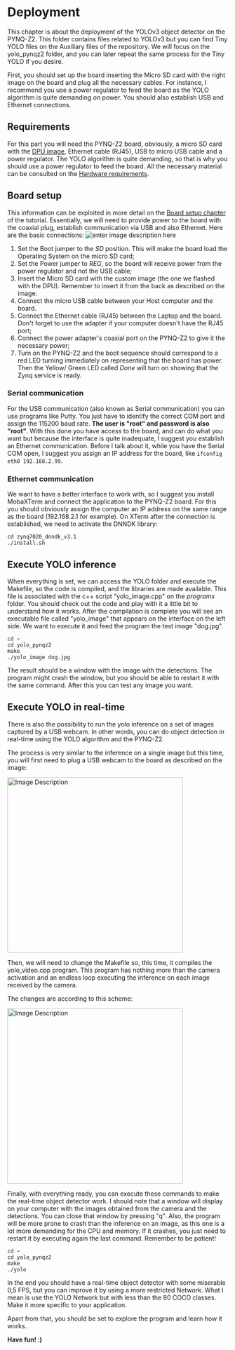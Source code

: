 # Deployment
This chapter is about the deployment of the YOLOv3 object detector on the PYNQ-Z2. This folder contains files related to YOLOv3 but you can find Tiny YOLO files on the Auxiliary files of the repository. We will focus on the yolo_pynqz2 folder, and you can later repeat the same process for the Tiny YOLO if you desire. 

First, you should set up the board inserting the Micro SD card with the right image on the board and plug all the necessary cables. For instance, I recommend you use a power regulator to feed the board as the YOLO algorithm is quite demanding on power. You should also establish USB and Ethernet connections.

## Requirements
For this part you will need the PYNQ-Z2 board, obviously, a micro SD card with the [DPU image](https://drive.google.com/file/d/1ETyM51KSWX_h1DVq9ptHPIux89oTrNPy/view?usp=drive_link), Ethernet cable (RJ45), USB to micro USB cable and a power regulator. The YOLO algorithm is quite demanding, so that is why you should use a power regulator to feed the board.
All the necessary material can be consulted on the [Hardware requirements](https://andre-araujo.gitbook.io/yolo-on-pynq-z2/requirements#hardware).
## Board setup
This information can be exploited in more detail on the [Board setup chapter](https://andre-araujo.gitbook.io/yolo-on-pynq-z2/deployment-on-pynq-z2/board-setup) of the tutorial. Essentially, we will need to provide power to the board with the coaxial plug, establish communication via USB and also Ethernet. 
Here are the basic connections:
![enter image description here](https://github.com/andre1araujo/YOLO-on-PYNQ-Z2/blob/main/images/Demo_image_9.png?raw=true)

 1. Set the Boot jumper to the _SD_ position. This will make the board load the Operating System on the micro SD card;
 2. Set the Power jumper to _REG_, so the board will receive power from the power regulator and not the USB cable;
 3. Insert the Micro SD card with the custom image (the one we flashed with the DPU). Remember to insert it from the back as described on the image.
 4. Connect the micro USB cable between your Host computer and the board.
 5. Connect the Ethernet cable (RJ45) between the Laptop and the board. Don't forget to use the adapter if your computer doesn't have the RJ45 port;
 6. Connect the power adapter's coaxial port on the PYNQ-Z2 to give it the necessary power;
 7. Turn on the PYNQ-Z2 and the boot sequence should correspond to a red LED turning immediately on representing that the board has power. Then the Yellow/ Green LED called _Done_ will turn on showing that the Zynq service is ready.

### Serial communication

For the USB communication (also known as Serial communication) you can use programs like Putty. You just have to identify the correct COM port and assign the 115200 baud rate. **The user is "root" and password is also "root"**. With this done you have access to the board, and can do what you want but because the interface is quite inadequate, I suggest you establish an Ethernet communication. Before I talk about it, while you have the Serial COM open, I suggest you assign an IP address for the board, like `ifconfig eth0 192.168.2.99`. 

### Ethernet communication

We want to have a better interface to work with, so I suggest you install MobaXTerm and connect the application to the PYNQ-Z2 board. For this you should obviously assign the computer an IP address on the same range as the board (192.168.2.1 for example). On XTerm after the connection is established, we need to activate the DNNDK library:

    cd zynq7020_dnndk_v3.1
    ./install.sh



## Execute YOLO inference
When everything is set, we can access the YOLO folder and execute the Makefile, so the code is compiled, and the libraries are made available. This file is associated with the c++ script "yolo_image.cpp" on the *programs* folder. You should check out the code and play with it a little bit to understand how it works.
After the compilation is complete you will see an executable file called "yolo_image" that appears on the interface on the left side. We want to execute it and feed the program the test image "dog.jpg".

    cd ~
    cd yolo_pynqz2
    make
    ./yolo_image dog.jpg

The result should be a window with the image with the detections. The program might crash the window, but you should be able to restart it with the same command. After this you can test any image you want.

## Execute YOLO in real-time

There is also the possibility to run the yolo inference on a set of images captured by a USB webcam. In other words, you can do object detection in real-time using the YOLO algorithm and the PYNQ-Z2. 

The process is very similar to the inference on a single image but this time, you will first need to plug a USB webcam to the board as described on the image:

<img src="https://github.com/andre1araujo/YOLO-on-PYNQ-Z2/blob/main/images/Demo_image_20.png?raw=true" alt="Image Description" width="400"/>

Then, we will need to change the Makefile so, this time, it compiles the yolo_video.cpp program. This program has nothing more than the camera activation and an endless loop executing the inference on each image received by the camera.

The changes are according to this scheme:


<img src="https://github.com/andre1araujo/YOLO-on-PYNQ-Z2/blob/main/images/Demo_image_21.png?raw=true" alt="Image Description" width="400"/>

Finally, with everything ready, you can execute these commands to make the real-time object detector work. I should note that a window will display on your computer with the images obtained from the camera and the detections. You can close that window by pressing "q". Also, the program will be more prone to crash than the inference on an image, as this one is a lot more demanding for the CPU and memory. If it crashes, you just need to restart it by executing again the last command. Remember to be patient!

    cd ~
    cd yolo_pynqz2
    make
    ./yolo

In the end you should have a real-time object detector with some miserable 0,5 FPS, but you can improve it by using a more restricted Network. What I mean is use the YOLO Network but with less than the 80 COCO classes. Make it more specific to your application.

Apart from that, you should be set to explore the program and learn how it works.

**Have fun! :)**

